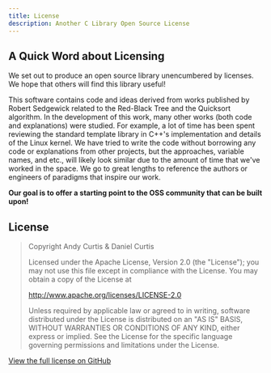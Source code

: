 ```yaml
---
title: License
description: Another C Library Open Source License
---
```


## A Quick Word about Licensing

We set out to produce an open source library unencumbered by licenses. We hope that others will find this library useful!

This software contains code and ideas derived from works published by Robert Sedgewick related to the Red-Black Tree and the Quicksort algorithm. In the development of this work, many other works (both code and explanations) were studied. For example, a lot of time has been spent reviewing the standard template library in C++'s implementation and details of the Linux kernel. We have tried to write the code without borrowing any code or explanations from other projects, but the approaches, variable names, and etc., will likely look similar due to the amount of time that we've worked in the space. We go to great lengths to reference the authors or engineers of paradigms that inspire our work.

**Our goal is to offer a starting point to the OSS community that can be built upon!**

## License

> Copyright Andy Curtis & Daniel Curtis
> 
> Licensed under the Apache License, Version 2.0 (the "License"); you may not use this file except in compliance with the License. You may obtain a copy of the License at
>
> http://www.apache.org/licenses/LICENSE-2.0
>
> Unless required by applicable law or agreed to in writing, software distributed under the License is distributed on an "AS IS" BASIS, WITHOUT WARRANTIES OR CONDITIONS OF ANY KIND, either express or implied. See the License for the specific language governing permissions and limitations under the License.

[View the full license on GitHub](https://github.com/contactandyc/another-c-library/blob/master/LICENSE)